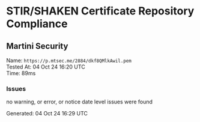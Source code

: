 # STIR/SHAKEN Certificate Repository Compliance

## Martini Security

Name: `https://p.mtsec.me/2884/dkf8QMlkAwil.pem`\
Tested At: 04 Oct 24 16:20 UTC\
Time: 89ms

### Issues

no warning, or error, or notice date level issues were found

Generated: 04 Oct 24 16:29 UTC